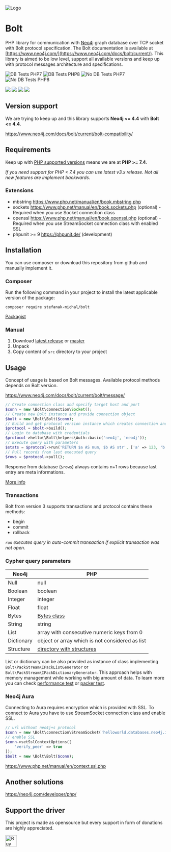 ![Logo](https://repository-images.githubusercontent.com/198229221/fcf334aa-ef6b-4fe9-89ad-d03e4c7d89e3)

# Bolt
PHP library for communication with [Neo4j](https://neo4j.com/) graph database over TCP socket with Bolt protocol specification. The Bolt documentation is available at [https://www.neo4j.com/](https://www.neo4j.com/docs/bolt/current/). This library is aimed to be low level, support all available versions and keep up with protocol messages architecture and specifications.

![DB Tests PHP7](https://github.com/neo4j-php/Bolt/actions/workflows/db-test-php-7.yml/badge.svg?branch=master)
![DB Tests PHP8](https://github.com/neo4j-php/Bolt/actions/workflows/db-test-php-8.yml/badge.svg?branch=master)
![No DB Tests PHP7](https://github.com/neo4j-php/Bolt/actions/workflows/no-db-test-php-7.yml/badge.svg?branch=master)
![No DB Tests PHP8](https://github.com/neo4j-php/Bolt/actions/workflows/no-db-test-php-8.yml/badge.svg?branch=master)

[![](https://img.shields.io/github/stars/stefanak-michal/Bolt)](https://github.com/neo4j-php/Bolt/stargazers)
[![](https://img.shields.io/packagist/dt/stefanak-michal/bolt)](https://packagist.org/packages/stefanak-michal/bolt/stats)
[![](https://img.shields.io/github/v/release/stefanak-michal/bolt)](https://github.com/neo4j-php/Bolt/releases)
[![](https://img.shields.io/github/commits-since/stefanak-michal/bolt/latest)](https://github.com/neo4j-php/Bolt/releases/latest)

## Version support

We are trying to keep up and this library supports **Neo4j <= 4.4** with **Bolt <= 4.4**.

https://www.neo4j.com/docs/bolt/current/bolt-compatibility/

## Requirements

Keep up with [PHP supported versions](https://www.php.net/supported-versions.php) means we are at **PHP >= 7.4**.

_If you need support for PHP < 7.4 you can use latest v3.x release. Not all new features are implement backwards._

### Extensions

- mbstring https://www.php.net/manual/en/book.mbstring.php
- sockets https://www.php.net/manual/en/book.sockets.php (optional) - Required when you use Socket connection class
- openssl https://www.php.net/manual/en/book.openssl.php (optional) - Required when you use StreamSocket connection class with enabled SSL
- phpunit >= 9 https://phpunit.de/ (development)

## Installation

You can use composer or download this repository from github and manually implement it.

### Composer

Run the following command in your project to install the latest applicable version of the package:

`composer require stefanak-michal/bolt`

[Packagist](https://packagist.org/packages/stefanak-michal/bolt)

### Manual

1. Download [latest release](https://github.com/neo4j-php/Bolt/releases/latest) or [master](https://github.com/neo4j-php/Bolt)
2. Unpack
3. Copy content of `src` directory to your project

## Usage

Concept of usage is based on Bolt messages. Available protocol methods depends on Bolt version.

https://www.neo4j.com/docs/bolt/current/bolt/message/

```php
// Create connection class and specify target host and port
$conn = new \Bolt\connection\Socket();
// Create new Bolt instance and provide connection object
$bolt = new \Bolt\Bolt($conn);
// Build and get protocol version instance which creates connection and executes handshake
$protocol = $bolt->build();
// Login to database with credentials
$protocol->hello(\Bolt\helpers\Auth::basic('neo4j', 'neo4j'));
// Execute query with parameters
$stats = $protocol->run('RETURN $a AS num, $b AS str', ['a' => 123, 'b' => 'text']);
// Pull records from last executed query
$rows = $protocol->pull();
```

Response from database (`$rows`) always contains n+1 rows because last entry are meta informations.

[More info](https://github.com/neo4j-php/Bolt/wiki/Usage)

### Transactions

Bolt from version 3 supports transactions and protocol contains these methods:

- begin
- commit
- rollback

_`run` executes query in auto-commit transaction if explicit transaction was not open._

### Cypher query parameters

| Neo4j | PHP |
| --- | --- |
| Null | null |
| Boolean | boolean |
| Integer | integer |
| Float | float |
| Bytes | [Bytes class](https://github.com/neo4j-php/Bolt/blob/master/src/structures/Bytes.php) |
| String | string |
| List | array with consecutive numeric keys from 0 |
| Dictionary | object or array which is not considered as list |
| Structure | [directory with structures](https://github.com/neo4j-php/Bolt/tree/master/src/structures) |

List or dictionary can be also provided as instance of class implementing `Bolt\PackStream\IPackListGenerator` or `Bolt\PackStream\IPackDictionaryGenerator`. This approach helps with memory management while working with big amount of data. To learn more you can check [performance test](https://github.com/neo4j-php/Bolt/blob/master/tests/PerformanceTest.php) or [packer test](https://github.com/neo4j-php/Bolt/blob/master/tests/PackStream/v1/PackerTest.php).

### Neo4j Aura

Connecting to Aura requires encryption which is provided with SSL. To connect to Aura you have to use StreamSocket connection class and enable SSL.

```php
// url without neo4j+s protocol
$conn = new \Bolt\connection\StreamSocket('helloworld.databases.neo4j.io');
// enable SSL
$conn->setSslContextOptions([
    'verify_peer' => true
]);
$bolt = new \Bolt\Bolt($conn);
```

https://www.php.net/manual/en/context.ssl.php

## Another solutions

https://neo4j.com/developer/php/


## Support the driver

This project is made as opensource but every support in form of donations are highly appreciated.

<a href='https://ko-fi.com/Z8Z5ABMLW' target='_blank'><img height='36' style='border:0px;height:36px;' src='https://cdn.ko-fi.com/cdn/kofi1.png?v=3' border='0' alt='Buy Me a Coffee at ko-fi.com' /></a>
